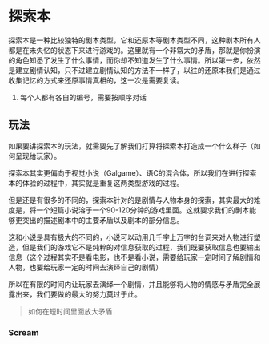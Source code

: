 # 探索本

探索本是一种比较独特的剧本类型，它和还原本等剧本类型不同，这种剧本所有人都是在未失忆的状态下来进行游戏的。这里就有一个非常大的矛盾，那就是你扮演的角色知悉了发生了什么事情，而你却不知道发生了什么事情。所以第一步，依然是建立剧情认知，只不过建立剧情认知的方法不一样了，以往的还原本我们是通过收集记忆的方式来还原事情真相的，这一次是需要复读。

1. 每个人都有各自的编号，需要按顺序对话

## 玩法

如果要讲探索本的玩法，就需要先了解我们打算将探索本打造成一个什么样子（如何呈现给玩家）。

探索本其实更偏向于视觉小说（Galgame）、语C的混合体，所以我们在进行探索本的体验的过程中，其实就是重复这两类型游戏的过程。

但是还是有很多的不同的，探索本针对的是剧情与人物本身的探索，其实最大的难度是，将一个短篇小说溶于一个90-120分钟的游戏里面。这就要求我们的剧本能够更突出的描述剧本中的主要矛盾以及剧本的部分信息。



这和小说是具有极大的不同的，小说可以动用几千字上万字的台词来对人物进行塑造，但是我们的游戏它不是纯粹的对信息获取的过程，我们既要获取信息也要输出信息（这个过程其实不是看电影，也不是看小说，需要给玩家一定时间了解剧情和人物，也要给玩家一定的时间去演绎自己的剧情）



所以在有限的时间内让玩家去演绎一个剧情，并且能够将人物的情感与矛盾完全展露出来，我们要做的最大的努力莫过于此。



> 如何在短时间里面放大矛盾



### Scream

